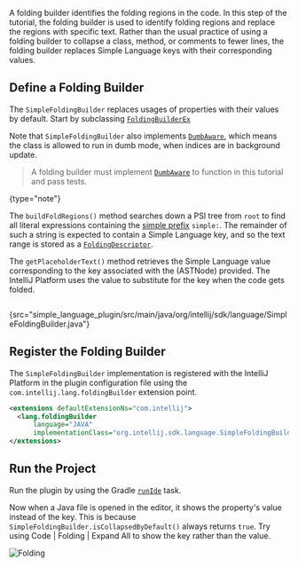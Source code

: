 [//]: # (title: 12. Folding Builder)

<!-- Copyright 2000-2022 JetBrains s.r.o. and other contributors. Use of this source code is governed by the Apache 2.0 license that can be found in the LICENSE file. -->

<include src="language_and_filetype.md" include-id="custom_language_tutorial_header"></include>

A folding builder identifies the folding regions in the code.
In this step of the tutorial, the folding builder is used to identify folding regions and replace the regions with specific text.
Rather than the usual practice of using a folding builder to collapse a class, method, or comments to fewer lines, the folding builder replaces Simple Language keys with their corresponding values.

## Define a Folding Builder

The `SimpleFoldingBuilder` replaces usages of properties with their values by default.
Start by subclassing [`FoldingBuilderEx`](upsource:///platform/core-api/src/com/intellij/lang/folding/FoldingBuilderEx.java)

Note that `SimpleFoldingBuilder` also implements [`DumbAware`](upsource:///platform/core-api/src/com/intellij/openapi/project/DumbAware.java), which means the class is allowed to run in dumb mode, when indices are in background update.

> A folding builder must implement [`DumbAware`](upsource:///platform/core-api/src/com/intellij/openapi/project/DumbAware.java) to function in this tutorial and pass tests.
>
{type="note"}

The `buildFoldRegions()` method searches down a PSI tree from `root` to find all literal expressions containing the [simple prefix](annotator.md#define-an-annotator) `simple:`.
The remainder of such a string is expected to contain a Simple Language key, and so the text range is stored as a [`FoldingDescriptor`](upsource:///platform/core-api/src/com/intellij/lang/folding/FoldingDescriptor.java).

The `getPlaceholderText()` method retrieves the Simple Language value corresponding to the key associated with the (ASTNode) provided.
The IntelliJ Platform uses the value to substitute for the key when the code gets folded.

```java
```
{src="simple_language_plugin/src/main/java/org/intellij/sdk/language/SimpleFoldingBuilder.java"}

## Register the Folding Builder

The `SimpleFoldingBuilder` implementation is registered with the IntelliJ Platform in the plugin configuration file using the `com.intellij.lang.foldingBuilder` extension point.

```xml
<extensions defaultExtensionNs="com.intellij">
  <lang.foldingBuilder
      language="JAVA"
      implementationClass="org.intellij.sdk.language.SimpleFoldingBuilder"/>
</extensions>
```

## Run the Project

Run the plugin by using the Gradle [`runIde`](gradle_prerequisites.md#running-a-simple-gradle-based-intellij-platform-plugin) task.

Now when a Java file is opened in the editor, it shows the property's value instead of the key.
This is because `SimpleFoldingBuilder.isCollapsedByDefault()` always returns `true`.
Try using <menupath>Code | Folding | Expand All</menupath> to show the key rather than the value.

![Folding](folding.png)
